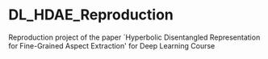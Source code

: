 # DL_HDAE_Reproduction
Reproduction project of the paper ´Hyperbolic Disentangled Representation for Fine-Grained Aspect Extraction' for Deep Learning Course
